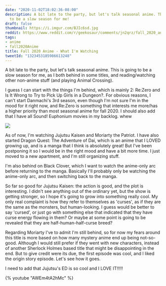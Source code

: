 ```yaml
---
date: "2020-11-02T18:02:36-08:00"
description: A bit late to the party, but let's talk seasonal anime. This is going
  to be a slow season for me!
draft: false
thumbnail: https://i.imgur.com/BJIc6sd.jpg
reddit: https://www.reddit.com/r/geekosaur/comments/jn2qrz/fall_2020_anime_what_im_watching/
tags:
- anime
- fall2020Anime
title: Fall 2020 Anime - What I'm Watching
tweetId: "1323453185986613248"
---
```


A bit late to the party, but let's talk seasonal anime. This is going to be a slow season for me, as I both behind in some titles, and reading/watching other non-anime stuff (and playing Animal Crossing).

I guess I can start with the things I'm behind, which is mainly 2: Re:Zero and Is It Wrong to Try to Pick Up Girls in a Dungeon?. For obvious reasons, I can't start Danmachi's 3rd season, even though I'm not sure I'm in the mood for it right now, and Re:Zero is something that interests me more/has a higher priority than most seasonal anime for fall 2020. I should also add that I have all Sound! Euphonium movies in my backlog. whew

![](https://i.imgur.com/BJIc6sd.jpg)

<!--more-->

As of now, I'm watching Jujutsu Kaisen and Moriarty the Patriot. I have also started Dragon Quest: The Adventure of Dai, which is an anime that I LOVED growing up, and is a manga that I think is absolutely great! But I've been postponing it so I would be in the right mood and have a bit more time. I just moved to a new apartment, and I'm still organizing stuff. 

I'm also behind on Black Clover, which I want to watch the anime-only arc before returning to the manga. Basically I'll probably only be watching the anime-only arc, and then switching back to the manga.

So far so good for Jujutsu Kaisen: the action is good, and the plot is interesting. I didn't see anything out of the ordinary yet, but the show is getting stronger, so I hope it's going to grow into something really cool. My only real complaint is how they refer to themselves as 'curses', as if they are the same as the monsters, but human-looking. I guess would be better to say 'cursed', or just go with something else that indicated that they have curse energy flowing in them? Or maybe at some point is going to be revealed that they are half-human-half-curse breed?

Regarding Moriarty I've to admit I'm still behind, so for now my fears around this title is more based on how many mystery anime end up being not-so-good. Although I would still prefer if they went with new characters, instead of another Sherlock Holmes based title that might be disappointing in the end. But to give credit were its due, the first episode was cool, and I liked the origin story episode. Let's see how it goes.

I need to add that Jujutsu's ED is so cool and I LOVE IT!!!!!

{% youtube "AWEm4tA2hMc" %} 
